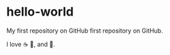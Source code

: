 # hello-world

My first repository on GitHub first repository on GitHub.

I love :coffee: :pizza:, and :dancer:.
